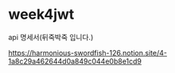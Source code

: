 # week4jwt


api 명세서(뒤죽박죽 입니다.)

https://harmonious-swordfish-126.notion.site/4-1a8c29a462644d0a849c044e0b8e1cd9
